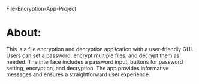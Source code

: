  File-Encryption-App-Project
# About:
This is a file encryption and decryption application with a user-friendly GUI. Users can set a password, encrypt multiple files, and decrypt them as needed. The interface includes a password input, buttons for password setting, encryption, and decryption. The app provides informative messages and ensures a straightforward user experience.
# 
